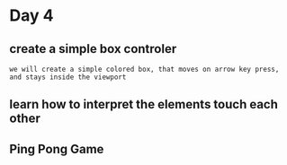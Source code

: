 
# Day 4

## create a simple box controler

    we will create a simple colored box, that moves on arrow key press, and stays inside the viewport

## learn how to interpret the elements touch each other

## Ping Pong Game

